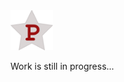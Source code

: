 <img src="https://raw.githubusercontent.com/polystat/polystat.github.io/master/logo.svg" height="64px"/>

Work is still in progress...